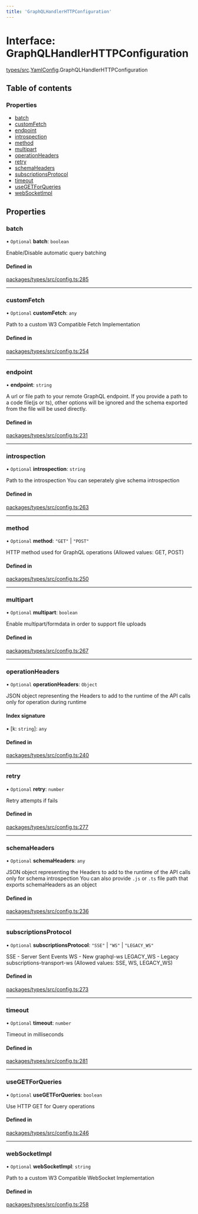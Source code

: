 ```yaml
---
title: 'GraphQLHandlerHTTPConfiguration'
---
```


# Interface: GraphQLHandlerHTTPConfiguration

[types/src](../modules/types_src).[YamlConfig](../modules/types_src.YamlConfig).GraphQLHandlerHTTPConfiguration

## Table of contents

### Properties

- [batch](types_src.YamlConfig.GraphQLHandlerHTTPConfiguration#batch)
- [customFetch](types_src.YamlConfig.GraphQLHandlerHTTPConfiguration#customfetch)
- [endpoint](types_src.YamlConfig.GraphQLHandlerHTTPConfiguration#endpoint)
- [introspection](types_src.YamlConfig.GraphQLHandlerHTTPConfiguration#introspection)
- [method](types_src.YamlConfig.GraphQLHandlerHTTPConfiguration#method)
- [multipart](types_src.YamlConfig.GraphQLHandlerHTTPConfiguration#multipart)
- [operationHeaders](types_src.YamlConfig.GraphQLHandlerHTTPConfiguration#operationheaders)
- [retry](types_src.YamlConfig.GraphQLHandlerHTTPConfiguration#retry)
- [schemaHeaders](types_src.YamlConfig.GraphQLHandlerHTTPConfiguration#schemaheaders)
- [subscriptionsProtocol](types_src.YamlConfig.GraphQLHandlerHTTPConfiguration#subscriptionsprotocol)
- [timeout](types_src.YamlConfig.GraphQLHandlerHTTPConfiguration#timeout)
- [useGETForQueries](types_src.YamlConfig.GraphQLHandlerHTTPConfiguration#usegetforqueries)
- [webSocketImpl](types_src.YamlConfig.GraphQLHandlerHTTPConfiguration#websocketimpl)

## Properties

### batch

• `Optional` **batch**: `boolean`

Enable/Disable automatic query batching

#### Defined in

[packages/types/src/config.ts:285](https://github.com/Urigo/graphql-mesh/blob/master/packages/types/src/config.ts#L285)

___

### customFetch

• `Optional` **customFetch**: `any`

Path to a custom W3 Compatible Fetch Implementation

#### Defined in

[packages/types/src/config.ts:254](https://github.com/Urigo/graphql-mesh/blob/master/packages/types/src/config.ts#L254)

___

### endpoint

• **endpoint**: `string`

A url or file path to your remote GraphQL endpoint.
If you provide a path to a code file(js or ts),
other options will be ignored and the schema exported from the file will be used directly.

#### Defined in

[packages/types/src/config.ts:231](https://github.com/Urigo/graphql-mesh/blob/master/packages/types/src/config.ts#L231)

___

### introspection

• `Optional` **introspection**: `string`

Path to the introspection
You can seperately give schema introspection

#### Defined in

[packages/types/src/config.ts:263](https://github.com/Urigo/graphql-mesh/blob/master/packages/types/src/config.ts#L263)

___

### method

• `Optional` **method**: ``"GET"`` \| ``"POST"``

HTTP method used for GraphQL operations (Allowed values: GET, POST)

#### Defined in

[packages/types/src/config.ts:250](https://github.com/Urigo/graphql-mesh/blob/master/packages/types/src/config.ts#L250)

___

### multipart

• `Optional` **multipart**: `boolean`

Enable multipart/formdata in order to support file uploads

#### Defined in

[packages/types/src/config.ts:267](https://github.com/Urigo/graphql-mesh/blob/master/packages/types/src/config.ts#L267)

___

### operationHeaders

• `Optional` **operationHeaders**: `Object`

JSON object representing the Headers to add to the runtime of the API calls only for operation during runtime

#### Index signature

▪ [k: `string`]: `any`

#### Defined in

[packages/types/src/config.ts:240](https://github.com/Urigo/graphql-mesh/blob/master/packages/types/src/config.ts#L240)

___

### retry

• `Optional` **retry**: `number`

Retry attempts if fails

#### Defined in

[packages/types/src/config.ts:277](https://github.com/Urigo/graphql-mesh/blob/master/packages/types/src/config.ts#L277)

___

### schemaHeaders

• `Optional` **schemaHeaders**: `any`

JSON object representing the Headers to add to the runtime of the API calls only for schema introspection
You can also provide `.js` or `.ts` file path that exports schemaHeaders as an object

#### Defined in

[packages/types/src/config.ts:236](https://github.com/Urigo/graphql-mesh/blob/master/packages/types/src/config.ts#L236)

___

### subscriptionsProtocol

• `Optional` **subscriptionsProtocol**: ``"SSE"`` \| ``"WS"`` \| ``"LEGACY_WS"``

SSE - Server Sent Events
WS - New graphql-ws
LEGACY_WS - Legacy subscriptions-transport-ws (Allowed values: SSE, WS, LEGACY_WS)

#### Defined in

[packages/types/src/config.ts:273](https://github.com/Urigo/graphql-mesh/blob/master/packages/types/src/config.ts#L273)

___

### timeout

• `Optional` **timeout**: `number`

Timeout in milliseconds

#### Defined in

[packages/types/src/config.ts:281](https://github.com/Urigo/graphql-mesh/blob/master/packages/types/src/config.ts#L281)

___

### useGETForQueries

• `Optional` **useGETForQueries**: `boolean`

Use HTTP GET for Query operations

#### Defined in

[packages/types/src/config.ts:246](https://github.com/Urigo/graphql-mesh/blob/master/packages/types/src/config.ts#L246)

___

### webSocketImpl

• `Optional` **webSocketImpl**: `string`

Path to a custom W3 Compatible WebSocket Implementation

#### Defined in

[packages/types/src/config.ts:258](https://github.com/Urigo/graphql-mesh/blob/master/packages/types/src/config.ts#L258)

